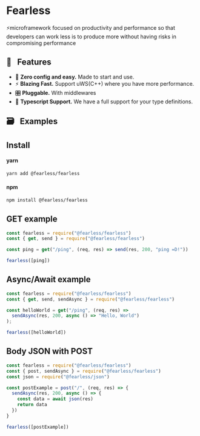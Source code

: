 # Fearless

⚡️microframework focused on productivity and performance so that developers can work less is to produce more without having risks in compromising performance

## 🎩 &nbsp; Features

- 🧘 **Zero config and easy.** Made to start and use.
- ⚡️ **Blazing Fast.** Support uWS(C++) where you have more performance.
- 🎛 **Pluggable.** With middlewares
- 🔐 **Typescript Support.** We have a full support for your type definitions.

## 🗃 &nbsp; Examples

<!--
- **[helloWorld](https://github.com/fearlessjs/examples/tree/master/examples/helloWorld/index.js)** - Some helloWorld example -->

## Install

#### yarn

```sh
yarn add @fearless/fearless
```

#### npm

```sh
npm install @fearless/fearless
```

## GET example

```js
const fearless = require("@fearless/fearless")
const { get, send } = require("@fearless/fearless")

const ping = get("/ping", (req, res) => send(res, 200, "ping =D!"))

fearless([ping])
```

## Async/Await example

```js
const fearless = require("@fearless/fearless")
const { get, send, sendAsync } = require("@fearless/fearless")

const helloWorld = get("/ping", (req, res) =>
  sendAsync(res, 200, async () => "Hello, World")
);

fearless([helloWorld])
```

## Body JSON with POST

```js
const fearless = require("@fearless/fearless")
const { post, sendAsync } = require("@fearless/fearless")
const json = require("@fearless/json")

const postExample = post("/", (req, res) => {
  sendAsync(res, 200, async () => {
    const data = await json(res)
    return data
  })
}

fearless([postExample])
```
